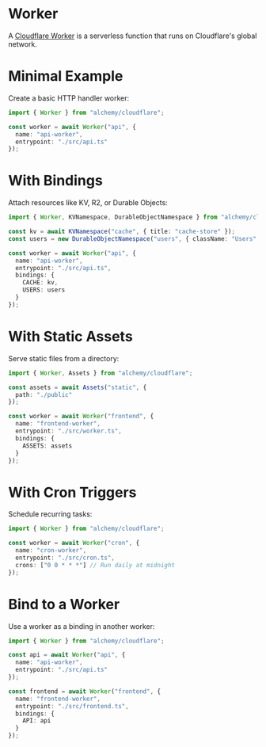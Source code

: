 # Worker

A [Cloudflare Worker](https://developers.cloudflare.com/workers/) is a serverless function that runs on Cloudflare's global network.

# Minimal Example

Create a basic HTTP handler worker:

```ts
import { Worker } from "alchemy/cloudflare";

const worker = await Worker("api", {
  name: "api-worker", 
  entrypoint: "./src/api.ts"
});
```

# With Bindings

Attach resources like KV, R2, or Durable Objects:

```ts
import { Worker, KVNamespace, DurableObjectNamespace } from "alchemy/cloudflare";

const kv = await KVNamespace("cache", { title: "cache-store" });
const users = new DurableObjectNamespace("users", { className: "Users" });

const worker = await Worker("api", {
  name: "api-worker",
  entrypoint: "./src/api.ts",
  bindings: {
    CACHE: kv,
    USERS: users
  }
});
```

# With Static Assets

Serve static files from a directory:

```ts
import { Worker, Assets } from "alchemy/cloudflare";

const assets = await Assets("static", {
  path: "./public"
});

const worker = await Worker("frontend", {
  name: "frontend-worker", 
  entrypoint: "./src/worker.ts",
  bindings: {
    ASSETS: assets
  }
});
```

# With Cron Triggers

Schedule recurring tasks:

```ts
import { Worker } from "alchemy/cloudflare";

const worker = await Worker("cron", {
  name: "cron-worker",
  entrypoint: "./src/cron.ts",
  crons: ["0 0 * * *"] // Run daily at midnight
});
```

# Bind to a Worker

Use a worker as a binding in another worker:

```ts
import { Worker } from "alchemy/cloudflare";

const api = await Worker("api", {
  name: "api-worker",
  entrypoint: "./src/api.ts"
});

const frontend = await Worker("frontend", {
  name: "frontend-worker",
  entrypoint: "./src/frontend.ts",
  bindings: {
    API: api
  }
});
```